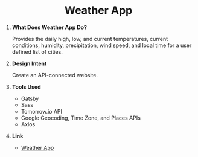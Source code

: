 <!-- <p align="center">
  <a href="https://www.gatsbyjs.com/?utm_source=starter&utm_medium=readme&utm_campaign=minimal-starter">
    <img alt="Gatsby" src="https://www.gatsbyjs.com/Gatsby-Monogram.svg" width="60" />
  </a>
</p> -->
<h1 align="center">
  Weather App
</h1>

1.  **What Does Weather App Do?**

    Provides the daily high, low, and current temperatures, current conditions, humidity, precipitation, wind speed, and local time for a user defined list of cities.

2.  **Design Intent**

    Create an API-connected website.

3.  **Tools Used**

    - Gatsby
    - Sass
    - Tomorrow.io API
    - Google Geocoding, Time Zone, and Places APIs
    - Axios

4.  **Link**

    - [Weather App](http://weather-app-wheat-five.vercel.app/)
